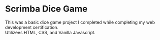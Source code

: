 # Scrimba Dice Game
This was a basic dice game project I completed while completing my web development certification.<br>
Utilizees HTML, CSS, and Vanilla Javascript.
